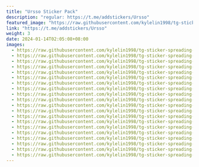 ```yaml
---
title: "Ursso Sticker Pack"
description: "regular: https://t.me/addstickers/Ursso"
featured_image: "https://raw.githubusercontent.com/kylelin1998/tg-sticker-spreading-worldwide-images/main/img/70efd54f-2a80-4ad4-a7fc-da1f458bda84.jpg"
link: "https://t.me/addstickers/Ursso"
weight: 3
date: 2024-01-14T02:05:08+08:00
images:
  - https://raw.githubusercontent.com/kylelin1998/tg-sticker-spreading-worldwide-images/main/img/70efd54f-2a80-4ad4-a7fc-da1f458bda84.jpg
  - https://raw.githubusercontent.com/kylelin1998/tg-sticker-spreading-worldwide-images/main/img/de0c4a15-c8dd-4892-85d1-dac7c16cf56a.jpg
  - https://raw.githubusercontent.com/kylelin1998/tg-sticker-spreading-worldwide-images/main/img/6b0d4580-2e79-4f60-b6ce-ac7659754dfb.jpg
  - https://raw.githubusercontent.com/kylelin1998/tg-sticker-spreading-worldwide-images/main/img/a07d07a2-065d-4c92-af45-23018a017a7d.jpg
  - https://raw.githubusercontent.com/kylelin1998/tg-sticker-spreading-worldwide-images/main/img/7e295156-3dc7-43f4-b8c3-592de8b863d1.jpg
  - https://raw.githubusercontent.com/kylelin1998/tg-sticker-spreading-worldwide-images/main/img/ce366f7f-4544-44bb-a781-c9837523e933.jpg
  - https://raw.githubusercontent.com/kylelin1998/tg-sticker-spreading-worldwide-images/main/img/10630512-4a05-49c6-9728-83340857e3a6.jpg
  - https://raw.githubusercontent.com/kylelin1998/tg-sticker-spreading-worldwide-images/main/img/5a3bac8d-e101-4fc5-92e4-0032811811a4.jpg
  - https://raw.githubusercontent.com/kylelin1998/tg-sticker-spreading-worldwide-images/main/img/16f90114-eae7-4717-8e2f-5f33e3851abf.jpg
  - https://raw.githubusercontent.com/kylelin1998/tg-sticker-spreading-worldwide-images/main/img/b92c58bd-d113-4fd1-840d-8ad6dd2623c2.jpg
  - https://raw.githubusercontent.com/kylelin1998/tg-sticker-spreading-worldwide-images/main/img/d1e3c436-2123-40b6-aef2-5dc3958b911e.jpg
  - https://raw.githubusercontent.com/kylelin1998/tg-sticker-spreading-worldwide-images/main/img/21bec7a0-ff5e-4c53-a73b-3ab6dcb3eaca.jpg
  - https://raw.githubusercontent.com/kylelin1998/tg-sticker-spreading-worldwide-images/main/img/81173e79-7824-4e4a-86bd-cdb5ebbc5f46.jpg
  - https://raw.githubusercontent.com/kylelin1998/tg-sticker-spreading-worldwide-images/main/img/8dffd384-bcd7-40ad-a015-0802a668a780.jpg
  - https://raw.githubusercontent.com/kylelin1998/tg-sticker-spreading-worldwide-images/main/img/b25dc2c0-3a39-4596-b96f-526ad455605e.jpg
  - https://raw.githubusercontent.com/kylelin1998/tg-sticker-spreading-worldwide-images/main/img/82aeb39d-9f29-4899-a6d8-7db6e02597b0.jpg
  - https://raw.githubusercontent.com/kylelin1998/tg-sticker-spreading-worldwide-images/main/img/2b610549-d218-4875-bf84-b6c782873e32.jpg
  - https://raw.githubusercontent.com/kylelin1998/tg-sticker-spreading-worldwide-images/main/img/7ee657ea-f19b-4a9c-bdae-215eeaa16b06.jpg
  - https://raw.githubusercontent.com/kylelin1998/tg-sticker-spreading-worldwide-images/main/img/070b81ad-c7ee-464f-ac84-c438b86e6c4d.jpg
  - https://raw.githubusercontent.com/kylelin1998/tg-sticker-spreading-worldwide-images/main/img/0c985926-082c-428a-ac04-0f336c31060e.jpg
---
```

